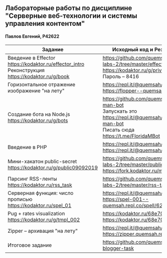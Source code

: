 ## Лабораторные работы по дисциплине "Серверные веб-технологии и системы управления контентом"

#### Павлов Евгений, Р42622

| Задание                                                                                                  | Исходный код и Результат                                                                                                                               |
| -------------------------------------------------------------------------------------------------------- | ------------------------------------------------------------------------------------------------------------------------------------------------------ |
| Введение в Effector<br>https://kodaktor.ru/effector_intro<br>Реконструкция<br>https://kodaktor.ru/g/book | https://github.com/quemsah/itmo-labs-2/tree/master/effector <br> https://kodaktor.ru/g/private_a8d81<br>Пароль – 8416                                  |
| Горизонтальное отражение изображение "на лету"                                                           | https://repl.it/@quemsah/flopper <br> https://flopper--quemsah.repl.co                                                                                 |
| Создание бота на Node.js <br>https://kodaktor.ru/g/bots                                                  | https://github.com/quemsah/florida-man-bot <br> Запускать это <br>https://repl.it/@quemsah/florida-man-bot<br>Писать сюда <br>https://t.me/FloridaMBot |
| Введение в PHP                                                                                           | https://repl.it/@quemsah/phpintro <br> https://repl.it/@quemsah/phpintro                                                                               |
| Мини-хакатон public-secret<br>https://kodaktor.ru/g/public09092019                                       | https://github.com/quemsah/itmo-labs-2/tree/master/public-secret <br> https://fork.kodaktor.ru/mysterylist                                             |
| Парсинг RSS-ленты<br>https://kodaktor.ru/rss_task                                                        | https://github.com/quemsah/itmo-labs-2/tree/master/rss-task                                                                                            |
| Серверная функция: число прописью<br>https://kodaktor.ru/spel_01                                         | https://repl.it/@quemsah/spel-001 <br> https://spel-001--quemsah.repl.co/spell/6273                                                                    |
| Pug + rates visualization<br>https://kodaktor.ru/g/tmpl_002                                              | https://kodaktor.ru/68e7039 <br> https://kodaktor.ru/68e7039                                                                                           |
| Zipper – архивация "на лету"                                                                             | https://repl.it/@quemsah/zipper <br> https://zipper.quemsah.repl.co                                                                                    |
| Итоговое задание                                                                                         | https://github.com/quemsah/mevn-blogger-task                                                                                                           |
